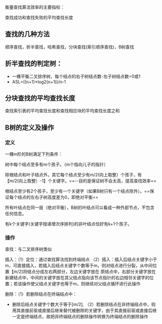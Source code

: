 衡量查找算法效率的主要指标：

查找成功和查找失败的平均查找长度
 
## 查找的几种方法
顺序查找，折半查找，哈希查找，分块查找(索引顺序查找)，B树查找

## 折半查找的判定树：

- 一棵平衡二叉排序树，每个结点的右子树结点数-左子树结点数=0或1
- ASL=((n+1)*log2(n+1))/n-1 

## 分块查找的平均查找长度
查找索引表的平均查找长度和查找相应块的平均查找长度之和

## B树的定义及操作
### 定义
一棵m阶的B树满足下列条件：

树中每个结点至多有m个孩子。（m个指向儿子的指针）

除根结点和叶子结点外，其它每个结点至少有m/2(向上取整）个孩子，有【m/2(向上取整）-1】个关键字。==--目的是保证树不会太高，提高查找效率==

根结点至少有2个孩子，至少有一个关键字（如果B树只有一个结点除外）。==保证每个结点的左右子树高度差为0，即绝对平衡==


所有叶结点在同一层（绝对平衡），B树的叶结点可以看成一种外部节点，不包含任何信息。

有k个关键字(关键字按递增次序排列)的非叶结点恰好有k+1个孩子。
### 操作
查找：与二叉排序树类似

插入：（1）定位：通过查找算法找到终端结点
（2）插入：插入后结点关键字小于m，可直接插入，若插入后结点关键字个数等于m，则对结点进行分裂，从中间位置【m/2]将结点分成左右两部分，左边关键字放在 原结点中，右部分关键字放在新建结点中，中间的关键字放在其父结点指向该节点指针的右边相邻关键字的位置；若该操作使父结点关键字也等于m，则继续对父结点循环进行此操作

删除：（1）若删除结点在终端结点中：
- 删除后结点关键字个数大于等于[m/2],
（2）若删除结点在非终端结点中，则用其直接前驱或直接后继来替代被删除的关键字，由于其直接前驱或直接后继一定是终端结点，故把非终端结点的删除操作转换为终端结点的删除操作
